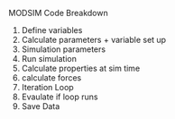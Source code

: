 MODSIM Code Breakdown

1. Define variables
2. Calculate parameters + variable set up
3. Simulation parameters
4. Run simulation
  5. Calculate properties at sim time
  6. calculate forces
7. Iteration Loop
8. Evaulate if loop runs
9. Save Data
   
